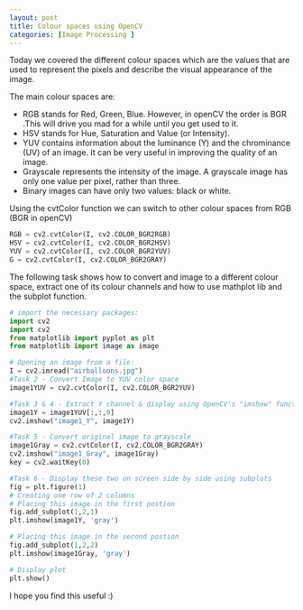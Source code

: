 ```yaml
---
layout: post
title: Colour spaces using OpenCV
categories: [Image Processing ]
---
```

Today we covered the different colour spaces which are the values that are used to represent the pixels and describe the
visual appearance of the image.

The main colour spaces are:

* RGB stands for Red, Green, Blue. However, in openCV the order is BGR .This will drive you mad for a while until you get used to it.
* HSV stands for Hue, Saturation and Value (or Intensity).
* YUV contains information about the luminance (Y) and the chrominance (UV) of an image. It can be very useful in improving the quality of an image.
* Grayscale represents the intensity of the image. A grayscale image has only one value per pixel, rather than three.
* Binary images can have only two values: black or white.


Using the cvtColor function we can switch to other colour spaces from RGB (BGR in openCV)
```python
RGB = cv2.cvtColor(I, cv2.COLOR_BGR2RGB)
HSV = cv2.cvtColor(I, cv2.COLOR_BGR2HSV)
YUV = cv2.cvtColor(I, cv2.COLOR_BGR2YUV)
G = cv2.cvtColor(I, cv2.COLOR_BGR2GRAY)
````
The following task shows how to convert and image to a different colour space, extract one of its colour channels and how to use mathplot lib and the subplot function.

```python
# import the necessary packages:
import cv2
import cv2
from matplotlib import pyplot as plt
from matplotlib import image as image

# Opening an image from a file:
I = cv2.imread("airballoons.jpg")
#Task 2 - Convert Image to YUV color space
image1YUV = cv2.cvtColor(I, cv2.COLOR_BGR2YUV)

#Task 3 & 4 - Extract Y channel & display using OpenCV's "imshow" function
image1Y = image1YUV[:,:,0]
cv2.imshow("image1_Y", image1Y)

#Task 5 - Convert original image to grayscale
image1Gray = cv2.cvtColor(I, cv2.COLOR_BGR2GRAY)
cv2.imshow("image1_Gray", image1Gray)
key = cv2.waitKey(0)

#Task 6 - Display these two on screen side by side using subplots
fig = plt.figure(1)
# Creating one row of 2 columns
# Placing this image in the first postion
fig.add_subplot(1,2,1)
plt.imshow(image1Y, 'gray')

# Placing this image in the second postion
fig.add_subplot(1,2,2)
plt.imshow(image1Gray, 'gray')

# Display plot
plt.show()

````
I hope you find this useful :)
